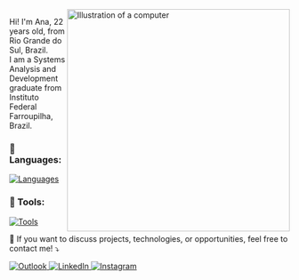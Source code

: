 <img src="https://raw.githubusercontent.com/MicaelliMedeiros/micaellimedeiros/master/image/computer-illustration.png" alt="Illustration of a computer" style="min-width: 400px; max-width: 400px; width: 400px;" align="right">

<p align="left">
  Hi! I'm Ana, 22 years old, from Rio Grande do Sul, Brazil. <br>
  I am a Systems Analysis and Development graduate from Instituto Federal Farroupilha, Brazil. <br>
</p>

<p align="left">
  <h3>🦄 Languages: </h3>
  <a href="https://skillicons.dev">
    <img src="https://skillicons.dev/icons?i=js,html,css,bootstrap,react,tailwind,vite,nodejs,jquery,java,php,postgres,mysql,mongodb&perline=6" alt="Languages" />
  </a>
</p>

<p align="left">
  <h3>💼 Tools: </h3> 
  <a href="https://skillicons.dev">
    <img src="https://skillicons.dev/icons?i=vscode,git,figma,postman,github,vercel&perline=6" alt="Tools" />
  </a>
</p>

<p align="left">
  💌 If you want to discuss projects, technologies, or opportunities, feel free to contact me! ⤵️
</p>

<p align="left">
  <a href="mailto:anacarol.alves1@outlook.com" title="Outlook">
    <img src="https://img.shields.io/badge/Microsoft_Outlook-0078D4?style=for-the-badge&logo=microsoft-outlook&logoColor=white" alt="Outlook" />
  </a>
  <a href="https://www.linkedin.com/in/ana-carolina-alves-farias-8a998b266/" title="LinkedIn">
    <img src="https://img.shields.io/badge/LinkedIn-0077B5?style=for-the-badge&logo=linkedin&logoColor=white" alt="LinkedIn" />
  </a>
  <a href="https://www.instagram.com/acaf02/" title="Instagram">
    <img src="https://img.shields.io/badge/Instagram-E4405F?style=for-the-badge&logo=instagram&logoColor=white" alt="Instagram" />
  </a>
</p>
